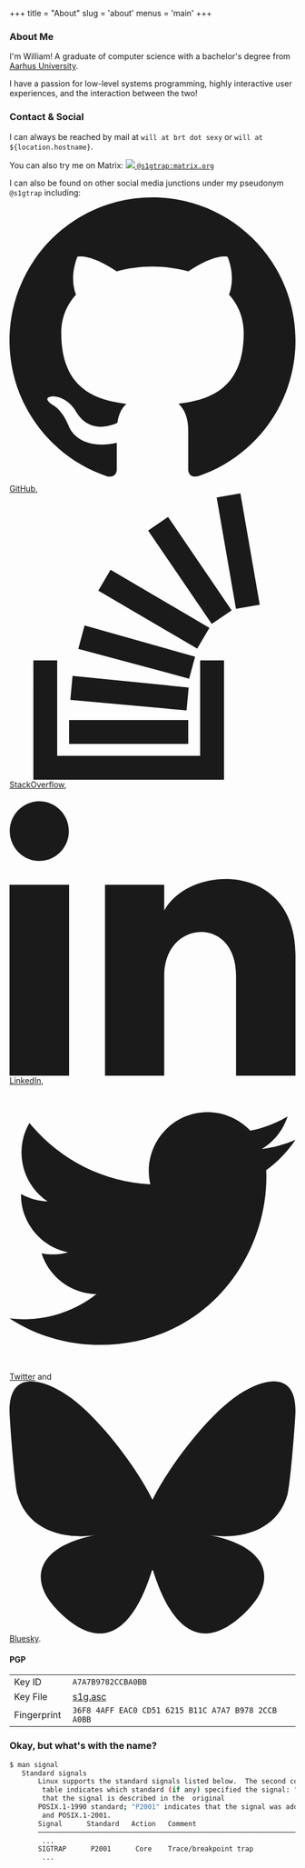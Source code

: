 +++
title = "About"
slug = 'about'
menus = 'main'
+++

### About Me

I'm William! A graduate of computer science with a bachelor's degree from [Aarhus University](https://www.au.dk/en).

I have a passion for low-level systems programming, highly interactive user experiences, and the interaction between the two!

### Contact & Social

I can always be reached by mail at `will at brt dot sexy` or `will at ${location.hostname}`.

You can also try me on Matrix:
<a class="no-underline" href="https://matrix.to/#/@s1gtrap:matrix.org"><img class="inline w-4 h-4" src="https://matrix.org/assets/favicon.svg" /> `@s1gtrap:matrix.org`</a>

I can also be found on other social media junctions under my pseudonym `@s1gtrap` including:
[<svg
  xmlns="http://www.w3.org/2000/svg"
  class="inline h-4 w-4"
  fill="currentColor"
  viewBox="0 0 24 24">
<path
    d="M12 0c-6.626 0-12 5.373-12 12 0 5.302 3.438 9.8 8.207 11.387.599.111.793-.261.793-.577v-2.234c-3.338.726-4.033-1.416-4.033-1.416-.546-1.387-1.333-1.756-1.333-1.756-1.089-.745.083-.729.083-.729 1.205.084 1.839 1.237 1.839 1.237 1.07 1.834 2.807 1.304 3.492.997.107-.775.418-1.305.762-1.604-2.665-.305-5.467-1.334-5.467-5.931 0-1.311.469-2.381 1.236-3.221-.124-.303-.535-1.524.117-3.176 0 0 1.008-.322 3.301 1.23.957-.266 1.983-.399 3.003-.404 1.02.005 2.047.138 3.006.404 2.291-1.552 3.297-1.23 3.297-1.23.653 1.653.242 2.874.118 3.176.77.84 1.235 1.911 1.235 3.221 0 4.609-2.807 5.624-5.479 5.921.43.372.823 1.102.823 2.222v3.293c0 .319.192.694.801.576 4.765-1.589 8.199-6.086 8.199-11.386 0-6.627-5.373-12-12-12z" />
</svg> GitHub](https://github.com/s1gtrap/), [<svg
  xmlns="http://www.w3.org/2000/svg"
  class="inline h-4 w-4"
  fill="currentColor"
  viewBox="0 0 24 24">
<path
    d="M15 21h-10v-2h10v2zm6-11.665l-1.621-9.335-1.993.346 1.62 9.335 1.994-.346zm-5.964 6.937l-9.746-.975-.186 2.016 9.755.879.177-1.92zm.538-2.587l-9.276-2.608-.526 1.954 9.306 2.5.496-1.846zm1.204-2.413l-8.297-4.864-1.029 1.743 8.298 4.865 1.028-1.744zm1.866-1.467l-5.339-7.829-1.672 1.14 5.339 7.829 1.672-1.14zm-2.644 4.195v8h-12v-8h-2v10h16v-10h-2z" />
</svg> StackOverflow](https://stackoverflow.com/users/5479994/s1gtrap), [<svg
  xmlns="http://www.w3.org/2000/svg"
  class="inline h-4 w-4"
  fill="currentColor"
  viewBox="0 0 24 24">
<path
    d="M4.98 3.5c0 1.381-1.11 2.5-2.48 2.5s-2.48-1.119-2.48-2.5c0-1.38 1.11-2.5 2.48-2.5s2.48 1.12 2.48 2.5zm.02 4.5h-5v16h5v-16zm7.982 0h-4.968v16h4.969v-8.399c0-4.67 6.029-5.052 6.029 0v8.399h4.988v-10.131c0-7.88-8.922-7.593-11.018-3.714v-2.155z" />
</svg> LinkedIn](https://www.linkedin.com/in/s1gtrap/), [<svg
  xmlns="http://www.w3.org/2000/svg"
  class="inline h-4 w-4"
  fill="currentColor"
  viewBox="0 0 24 24">
<path
    d="M24 4.557c-.883.392-1.832.656-2.828.775 1.017-.609 1.798-1.574 2.165-2.724-.951.564-2.005.974-3.127 1.195-.897-.957-2.178-1.555-3.594-1.555-3.179 0-5.515 2.966-4.797 6.045-4.091-.205-7.719-2.165-10.148-5.144-1.29 2.213-.669 5.108 1.523 6.574-.806-.026-1.566-.247-2.229-.616-.054 2.281 1.581 4.415 3.949 4.89-.693.188-1.452.232-2.224.084.626 1.956 2.444 3.379 4.6 3.419-2.07 1.623-4.678 2.348-7.29 2.04 2.179 1.397 4.768 2.212 7.548 2.212 9.142 0 14.307-7.721 13.995-14.646.962-.695 1.797-1.562 2.457-2.549z" />
</svg> Twitter](https://twitter.com/s1gtrap) and [<svg class="inline h-4 w-4" xmlns="http://www.w3.org/2000/svg" fill="none" viewBox="0 0 568 501"><title>Bluesky butterfly logo</title><path fill="currentColor" d="M123.121 33.664C188.241 82.553 258.281 181.68 284 234.873c25.719-53.192 95.759-152.32 160.879-201.21C491.866-1.611 568-28.906 568 57.947c0 17.346-9.945 145.713-15.778 166.555-20.275 72.453-94.155 90.933-159.875 79.748C507.222 323.8 536.444 388.56 473.333 453.32c-119.86 122.992-172.272-30.859-185.702-70.281-2.462-7.227-3.614-10.608-3.631-7.733-.017-2.875-1.169.506-3.631 7.733-13.43 39.422-65.842 193.273-185.702 70.281-63.111-64.76-33.89-129.52 80.986-149.071-65.72 11.185-139.6-7.295-159.875-79.748C9.945 203.659 0 75.291 0 57.946 0-28.906 76.135-1.612 123.121 33.664Z"></path></svg> Bluesky](https://bsky.app/profile/s1g.bsky.social).

#### PGP

|                   |                                                     |
| ----------------- | --------------------------------------------------- |
| Key ID            | `A7A7B9782CCBA0BB`                                  |
| Key File          | [s1g.asc](/s1g.asc)                                 |
| Fingerprint&nbsp; | `36F8 4AFF EAC0 CD51 6215 B11C A7A7 B978 2CCB A0BB` |

### Okay, but what's with the name?

```bash
$ man signal
   Standard signals
       Linux supports the standard signals listed below.  The second column of the
        table indicates which standard (if any) specified the signal: "P1990" indicates
        that the signal is described in the  original
       POSIX.1-1990 standard; "P2001" indicates that the signal was added in SUSv2
        and POSIX.1-2001.
       Signal      Standard   Action   Comment
       ────────────────────────────────────────────────────────────────────────
        ...
       SIGTRAP      P2001      Core    Trace/breakpoint trap
        ...
```
